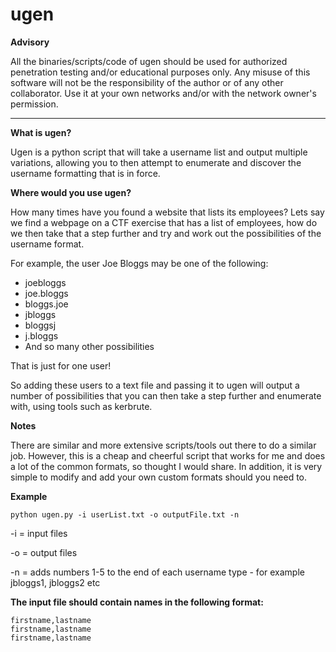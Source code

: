# ugen

**Advisory**

All the binaries/scripts/code of ugen should be used for authorized penetration testing and/or educational purposes only. Any misuse of this software will not be the responsibility of the author or of any other collaborator. Use it at your own networks and/or with the network owner's permission.
* * *

**What is ugen?**

Ugen is a python script that will take a username list and output multiple variations, allowing you to then attempt to enumerate and discover the username formatting that is in force.

**Where would you use ugen?**

How many times have you found a website that lists its employees? Lets say we find a webpage on a CTF exercise that has a list of employees, how do we then take that a step further and try and work out the possibilities of the username format.

For example, the user Joe Bloggs may be one of the following:
- joebloggs
- joe.bloggs
- bloggs.joe
- jbloggs
- bloggsj
- j.bloggs
- And so many other possibilities

That is just for one user!

So adding these users to a text file and passing it to ugen will output a number of possibilities that you can then take a step further and enumerate with, using tools such as kerbrute.

**Notes**

There are similar and more extensive scripts/tools out there to do a similar job. However, this is a cheap and cheerful script that works for me and does a lot of the common formats, so thought I would share. In addition, it is very simple to modify and add your own custom formats should you need to.

**Example**

```
python ugen.py -i userList.txt -o outputFile.txt -n
```
-i = input files

-o = output files

-n = adds numbers 1-5 to the end of each username type - for example jbloggs1, jbloggs2 etc

**The input file should contain names in the following format:**
```
firstname,lastname
firstname,lastname
firstname,lastname
```





